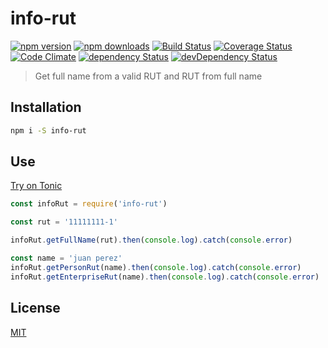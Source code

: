 # info-rut

[![npm version](https://img.shields.io/npm/v/info-rut.svg?style=flat-square)](https://www.npmjs.com/package/info-rut)
[![npm downloads](https://img.shields.io/npm/dm/info-rut.svg?style=flat-square)](https://www.npmjs.com/package/info-rut)
[![Build Status](https://img.shields.io/travis/lgaticaq/info-rut.svg?style=flat-square)](https://travis-ci.org/lgaticaq/info-rut)
[![Coverage Status](https://img.shields.io/coveralls/lgaticaq/info-rut/master.svg?style=flat-square)](https://coveralls.io/github/lgaticaq/info-rut?branch=master)
[![Code Climate](https://img.shields.io/codeclimate/github/lgaticaq/info-rut.svg?style=flat-square)](https://codeclimate.com/github/lgaticaq/info-rut)
[![dependency Status](https://img.shields.io/david/lgaticaq/info-rut.svg?style=flat-square)](https://david-dm.org/lgaticaq/info-rut#info=dependencies)
[![devDependency Status](https://img.shields.io/david/dev/lgaticaq/info-rut.svg?style=flat-square)](https://david-dm.org/lgaticaq/info-rut#info=devDependencies)

> Get full name from a valid RUT and RUT from full name

## Installation

```bash
npm i -S info-rut
```

## Use

[Try on Tonic](https://tonicdev.com/npm/info-rut)
```js
const infoRut = require('info-rut')

const rut = '11111111-1'

infoRut.getFullName(rut).then(console.log).catch(console.error)

const name = 'juan perez'
infoRut.getPersonRut(name).then(console.log).catch(console.error)
infoRut.getEnterpriseRut(name).then(console.log).catch(console.error)
```

## License

[MIT](https://tldrlegal.com/license/mit-license)
